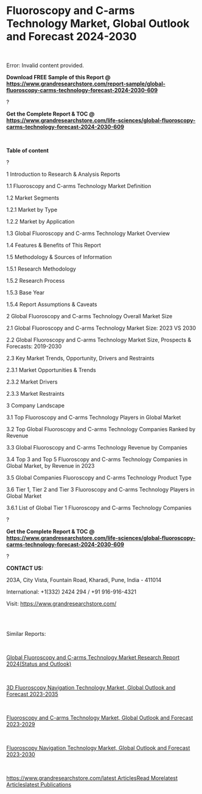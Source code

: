 <h1>Fluoroscopy and C-arms Technology Market, Global Outlook and Forecast 2024-2030</h1><br/><p>Error: Invalid content provided.</p>
 
 
 
 <div><b>Download FREE Sample of this Report @ <a href="https://www.grandresearchstore.com/report-sample/global-fluoroscopy-carms-technology-forecast-2024-2030-609">https://www.grandresearchstore.com/report-sample/global-fluoroscopy-carms-technology-forecast-2024-2030-609</a></b></div>
 
 
 
 <p>? </p>
 
 
 
 <div><b>Get the Complete Report & TOC @ <a href="https://www.grandresearchstore.com/life-sciences/global-fluoroscopy-carms-technology-forecast-2024-2030-609">https://www.grandresearchstore.com/life-sciences/global-fluoroscopy-carms-technology-forecast-2024-2030-609</a></b></div>
 
 
 
 <p><br />
 
 <b>Table of content</b></p>
 
 
 
 <p>? </p>
 
 
 
 <p>1 Introduction to Research & Analysis Reports<br />
 
 1.1 Fluoroscopy and C-arms Technology Market Definition<br />
 
 1.2 Market Segments<br />
 
 1.2.1 Market by Type<br />
 
 1.2.2 Market by Application<br />
 
 1.3 Global Fluoroscopy and C-arms Technology Market Overview<br />
 
 1.4 Features & Benefits of This Report<br />
 
 1.5 Methodology & Sources of Information<br />
 
 1.5.1 Research Methodology<br />
 
 1.5.2 Research Process<br />
 
 1.5.3 Base Year<br />
 
 1.5.4 Report Assumptions & Caveats<br />
 
 2 Global Fluoroscopy and C-arms Technology Overall Market Size<br />
 
 2.1 Global Fluoroscopy and C-arms Technology Market Size: 2023 VS 2030<br />
 
 2.2 Global Fluoroscopy and C-arms Technology Market Size, Prospects & Forecasts: 2019-2030<br />
 
 2.3 Key Market Trends, Opportunity, Drivers and Restraints<br />
 
 2.3.1 Market Opportunities & Trends<br />
 
 2.3.2 Market Drivers<br />
 
 2.3.3 Market Restraints<br />
 
 3 Company Landscape<br />
 
 3.1 Top Fluoroscopy and C-arms Technology Players in Global Market<br />
 
 3.2 Top Global Fluoroscopy and C-arms Technology Companies Ranked by Revenue<br />
 
 3.3 Global Fluoroscopy and C-arms Technology Revenue by Companies<br />
 
 3.4 Top 3 and Top 5 Fluoroscopy and C-arms Technology Companies in Global Market, by Revenue in 2023<br />
 
 3.5 Global Companies Fluoroscopy and C-arms Technology Product Type<br />
 
 3.6 Tier 1, Tier 2 and Tier 3 Fluoroscopy and C-arms Technology Players in Global Market<br />
 
 3.6.1 List of Global Tier 1 Fluoroscopy and C-arms Technology Companies<br />
 
 ? </p>
 
 
 
 <div><b>Get the Complete Report & TOC @ <a href="https://www.grandresearchstore.com/life-sciences/global-fluoroscopy-carms-technology-forecast-2024-2030-609">https://www.grandresearchstore.com/life-sciences/global-fluoroscopy-carms-technology-forecast-2024-2030-609</a></b></div>
 
 
 
 <p>? </p>
 
 
 
 <p><b>CONTACT US:</b><br />
 
 203A, City Vista, Fountain Road, Kharadi, Pune, India - 411014<br />
 
 International: +1(332) 2424 294 / +91 916-916-4321<br />
 
 Visit: <a href="https://www.grandresearchstore.com/">https://www.grandresearchstore.com/</a><br />
 
 <br />
 
 <br />
 
 Similar Reports:<br />
 
 <br />
 
 <a href="https://www.grandresearchstore.com/life-sciences/global-fluoroscopy-carms-technology-2024-733">Global Fluoroscopy and C-arms Technology Market Research Report 2024(Status and Outlook)</a><br />
 
 <br />
 
 <a href="https://www.grandresearchstore.com/ict-and-media/global-d-fluoroscopy-navigation-technology-forecast-2023-2035-573">3D Fluoroscopy Navigation Technology Market, Global Outlook and Forecast 2023-2035</a><br />
 
 <br />
 
 <a href="https://www.grandresearchstore.com/life-sciences/global-fluoroscopy-carms-technology-forecast-2023-2029-384">Fluoroscopy and C-arms Technology Market, Global Outlook and Forecast 2023-2029</a><br />
 
 <br />
 
 <a href="https://www.grandresearchstore.com/ict-and-media/global-fluoroscopy-navigation-technology-forecast-2023-2030-52">Fluoroscopy Navigation Technology Market, Global Outlook and Forecast 2023-2030</a><br />
 
 <br />
 
 <a href="https://gyeongbokgung.com">https://www.grandresearchstore.com/</a><a href="https://hallyeomaritime.com">latest Articles</a><a href="https://jingwansa.com">Read More</a><a href="https://nguoiviet.jp/">latest Articles</a><a href="https://www.intelmarketresearch.com/">latest Publications</a></p>